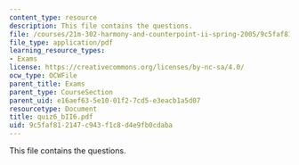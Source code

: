 ```yaml
---
content_type: resource
description: This file contains the questions.
file: /courses/21m-302-harmony-and-counterpoint-ii-spring-2005/9c5faf812147c943f1c8d4e9fb0cdaba_quiz6_bII6.pdf
file_type: application/pdf
learning_resource_types:
- Exams
license: https://creativecommons.org/licenses/by-nc-sa/4.0/
ocw_type: OCWFile
parent_title: Exams
parent_type: CourseSection
parent_uid: e16aef63-5e10-01f2-7cd5-e3eacb1a5d07
resourcetype: Document
title: quiz6_bII6.pdf
uid: 9c5faf81-2147-c943-f1c8-d4e9fb0cdaba
---
```

This file contains the questions.